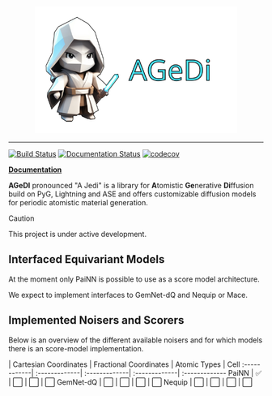 <p align="center">
  <img height="250" src="https://raw.githubusercontent.com/nronne/agedi/refs/heads/main/docs/agedi.svg?sanitize=true" />
</p>

______________________________________________________________________


[![Build
Status](https://cdn.prod.website-files.com/5e0f1144930a8bc8aace526c/65dd9eb5aaca434fac4f1c7c_Build-Passing-brightgreen.svg)]()
[![Documentation Status](https://readthedocs.org/projects/agedi/badge/?version=latest)](https://agedi.readthedocs.io/en/latest/?badge=latest)
[![codecov](https://cdn.prod.website-files.com/5e0f1144930a8bc8aace526c/65dd9eb5aaca434fac4f1c31_Coverage-83%2525-yellow.svg)]()


**[Documentation](https://agedi.readthedocs.io)**


**AGeDI** pronounced "A Jedi" is a library for **A**tomistic **Ge**nerative
**Di**ffusion build on PyG, Lightning and ASE and offers customizable
diffusion models for periodic atomistic material generation. 

> [!CAUTION]
> This project is under active development.

## Interfaced Equivariant Models
At the moment only PaiNN is possible to use as a score model
architecture.

We expect to implement interfaces to GemNet-dQ and Nequip or Mace. 

## Implemented Noisers and Scorers
Below is an overview of the different available noisers and for which
models there is an score-model implementation.


 | Cartesian Coordinates | Fractional Coordinates | Atomic Types | Cell 
:------------| :-------------| :-------------| :-------------| :-------------
PaiNN | :white_check_mark: |  :white_large_square: | :white_large_square: | :white_large_square: 
GemNet-dQ | :white_large_square: |  :white_large_square: | :white_large_square: | :white_large_square: 
Nequip | :white_large_square: |  :white_large_square: | :white_large_square: | :white_large_square: 

